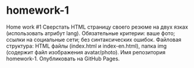 # homework-1
Home work #1
Сверстать HTML страницу своего резюме на двух язках (использовать атрибут lang).
Обязательные критерии:
ваше фото;
ссылки на социальные сети;
без синтаксических ошибок.
Файловая структура: HTML файлы (index.html и index-en.html), папка img (содержит файл изображения avatar/photo).
Имя репозитория homework-1. Опубликовать на GitHub Pages.
